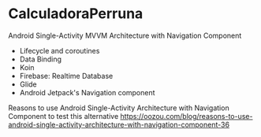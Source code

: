 # CalculadoraPerruna

Android Single-Activity MVVM Architecture with Navigation Component

 - Lifecycle and coroutines
 - Data Binding
 - Koin
 - Firebase: Realtime Database
 - Glide
 - Android Jetpack's Navigation component


Reasons to use Android Single-Activity Architecture with Navigation Component to test this alternative
https://oozou.com/blog/reasons-to-use-android-single-activity-architecture-with-navigation-component-36